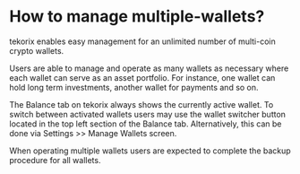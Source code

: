 # How to manage multiple-wallets?

tekorix enables easy management for an unlimited number of multi-coin crypto wallets.

Users are able to manage and operate as many wallets as necessary where each wallet can serve as an asset portfolio. For instance, one wallet can hold long term investments, another wallet for payments and so on.

The Balance tab on tekorix always shows the currently active wallet. To switch between activated wallets users may use the wallet switcher button located in the top left section of the Balance tab. Alternatively, this can be done via Settings >> Manage Wallets screen.

When operating multiple wallets users are expected to complete the backup procedure for all wallets.

